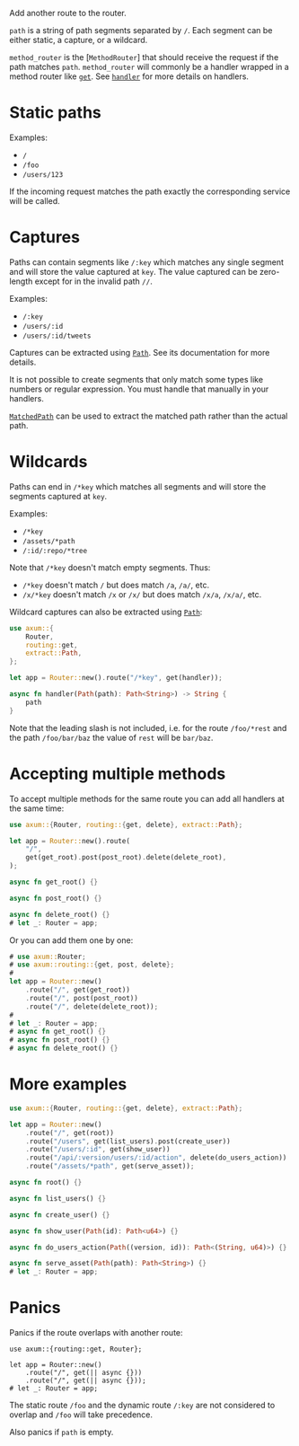 Add another route to the router.

`path` is a string of path segments separated by `/`. Each segment
can be either static, a capture, or a wildcard.

`method_router` is the [`MethodRouter`] that should receive the request if the
path matches `path`. `method_router` will commonly be a handler wrapped in a method
router like [`get`](crate::routing::get). See [`handler`](crate::handler) for
more details on handlers.

# Static paths

Examples:

- `/`
- `/foo`
- `/users/123`

If the incoming request matches the path exactly the corresponding service will
be called.

# Captures

Paths can contain segments like `/:key` which matches any single segment and
will store the value captured at `key`. The value captured can be zero-length
except for in the invalid path `//`.

Examples:

- `/:key`
- `/users/:id`
- `/users/:id/tweets`

Captures can be extracted using [`Path`](crate::extract::Path). See its
documentation for more details.

It is not possible to create segments that only match some types like numbers or
regular expression. You must handle that manually in your handlers.

[`MatchedPath`](crate::extract::MatchedPath) can be used to extract the matched
path rather than the actual path.

# Wildcards

Paths can end in `/*key` which matches all segments and will store the segments
captured at `key`.

Examples:

- `/*key`
- `/assets/*path`
- `/:id/:repo/*tree`

Note that `/*key` doesn't match empty segments. Thus:

- `/*key` doesn't match `/` but does match `/a`, `/a/`, etc.
- `/x/*key` doesn't match `/x` or `/x/` but does match `/x/a`, `/x/a/`, etc.

Wildcard captures can also be extracted using [`Path`](crate::extract::Path):

```rust
use axum::{
    Router,
    routing::get,
    extract::Path,
};

let app = Router::new().route("/*key", get(handler));

async fn handler(Path(path): Path<String>) -> String {
    path
}
```

Note that the leading slash is not included, i.e. for the route `/foo/*rest` and
the path `/foo/bar/baz` the value of `rest` will be `bar/baz`.

# Accepting multiple methods

To accept multiple methods for the same route you can add all handlers at the
same time:

```rust
use axum::{Router, routing::{get, delete}, extract::Path};

let app = Router::new().route(
    "/",
    get(get_root).post(post_root).delete(delete_root),
);

async fn get_root() {}

async fn post_root() {}

async fn delete_root() {}
# let _: Router = app;
```

Or you can add them one by one:

```rust
# use axum::Router;
# use axum::routing::{get, post, delete};
#
let app = Router::new()
    .route("/", get(get_root))
    .route("/", post(post_root))
    .route("/", delete(delete_root));
#
# let _: Router = app;
# async fn get_root() {}
# async fn post_root() {}
# async fn delete_root() {}
```

# More examples

```rust
use axum::{Router, routing::{get, delete}, extract::Path};

let app = Router::new()
    .route("/", get(root))
    .route("/users", get(list_users).post(create_user))
    .route("/users/:id", get(show_user))
    .route("/api/:version/users/:id/action", delete(do_users_action))
    .route("/assets/*path", get(serve_asset));

async fn root() {}

async fn list_users() {}

async fn create_user() {}

async fn show_user(Path(id): Path<u64>) {}

async fn do_users_action(Path((version, id)): Path<(String, u64)>) {}

async fn serve_asset(Path(path): Path<String>) {}
# let _: Router = app;
```

# Panics

Panics if the route overlaps with another route:

```rust,should_panic
use axum::{routing::get, Router};

let app = Router::new()
    .route("/", get(|| async {}))
    .route("/", get(|| async {}));
# let _: Router = app;
```

The static route `/foo` and the dynamic route `/:key` are not considered to
overlap and `/foo` will take precedence.

Also panics if `path` is empty.
